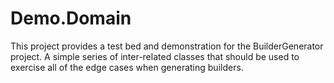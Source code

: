 # Demo.Domain #

This project provides a test bed and demonstration for the BuilderGenerator project. A simple series of inter-related classes that should be used to exercise all of the edge cases when generating builders.